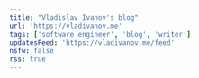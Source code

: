 ```yaml
---
title: "Vladislav Ivanov's blog"
url: 'https://vladivanov.me'
tags: ['software engineer', 'blog', 'writer']
updatesFeed: 'https://vladivanov.me/feed'
nsfw: false
rss: true
---
```

